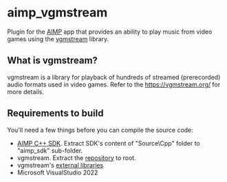aimp_vgmstream
==============

Plugin for the [AIMP](https://www.aimp.ru) app that provides an ability to play music from video games using the [vgmstream](https://vgmstream.org/) library.


What is vgmstream?
------------------

vgmstream is a library for playback of hundreds of streamed (prerecorded) audio formats used in video games.
Refer to the https://vgmstream.org/ for more details.

Requirements to build
---------------------

You'll need a few things before you can compile the source code:
* [AIMP C++ SDK](https://www.aimp.ru/?do=download&os=windows&cat=sdk). Extract SDK's content of "Source\Cpp" folder to "aimp_sdk" sub-folder.
* vgmstream. Extract the [repository](http://sourceforge.net/p/vgmstream/code/HEAD/tree/) to root. 
* vgmstream's [external libraries](http://hcs64.com/files/vgmstream_external_dlls.zip)
* Microsoft VisualStudio 2022